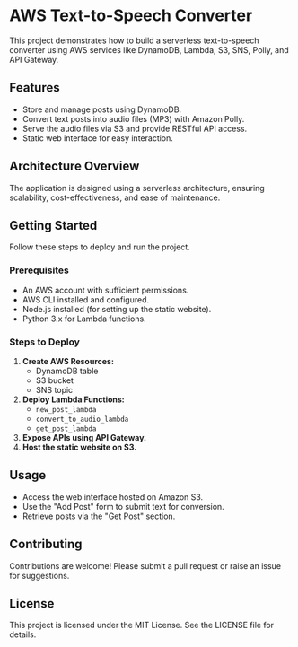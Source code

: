 # AWS Text-to-Speech Converter

This project demonstrates how to build a serverless text-to-speech converter using AWS services like DynamoDB, Lambda, S3, SNS, Polly, and API Gateway.

## Features
- Store and manage posts using DynamoDB.
- Convert text posts into audio files (MP3) with Amazon Polly.
- Serve the audio files via S3 and provide RESTful API access.
- Static web interface for easy interaction.

## Architecture Overview
The application is designed using a serverless architecture, ensuring scalability, cost-effectiveness, and ease of maintenance.

## Getting Started
Follow these steps to deploy and run the project.

### Prerequisites
- An AWS account with sufficient permissions.
- AWS CLI installed and configured.
- Node.js installed (for setting up the static website).
- Python 3.x for Lambda functions.

### Steps to Deploy
1. **Create AWS Resources:**
   - DynamoDB table
   - S3 bucket
   - SNS topic
2. **Deploy Lambda Functions:**
   - `new_post_lambda`
   - `convert_to_audio_lambda`
   - `get_post_lambda`
3. **Expose APIs using API Gateway.**
4. **Host the static website on S3.**

## Usage
- Access the web interface hosted on Amazon S3.
- Use the "Add Post" form to submit text for conversion.
- Retrieve posts via the "Get Post" section.

## Contributing
Contributions are welcome! Please submit a pull request or raise an issue for suggestions.

## License
This project is licensed under the MIT License. See the LICENSE file for details.

